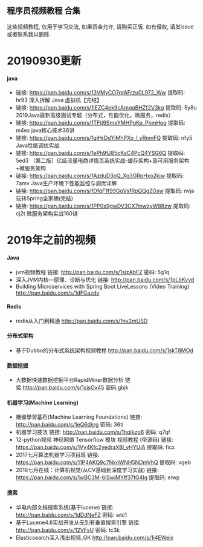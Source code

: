 ## 程序员视频教程 合集

这些视频教程, 仅用于学习交流, 如果资金允许, 请购买正版. 如有侵权, 请发issue或者联系我以删除.




# 20190930更新

#### java

+ 链接: https://pan.baidu.com/s/13VMyCO7qrAFrzu0L972_Ww 提取码: hr93 深入拆解 Java 虚拟机【完结】
+ 链接: https://pan.baidu.com/s/1lEZC4ek9cAmqqBHZf2V3kg 提取码: 5y8u 2019Java最新高级面试专题（分布式，性能优化，微服务，redis）
+ 链接: https://pan.baidu.com/s/1TFtj9SmxYMHPgKe_PnmHeg 提取码: m4es java核心技术36讲
+ 链接: https://pan.baidu.com/s/1giHrDdYiMhPXo_l_yRmnFQ 提取码: nfy5 Java性能调优实战
+ 链接: https://pan.baidu.com/s/1ePh9fJ85oKsC4PcQ4YSG6Q 提取码: 5ed3 （第二版）亿级流量电商详情页系统实战-缓存架构+高可用服务架构+微服务架构
+ 链接: https://pan.baidu.com/s/1AzduD3pQ_Xg3GRpHxo2kiw 提取码: 7amv Java生产环境下性能监控与调优详解
+ 链接: https://pan.baidu.com/s/1DfqF1f99GqVsfRpQQgZGsw 提取码: nvja 玩转Spring全家桶(完结)
+ 链接: https://pan.baidu.com/s/1PP0s9gwDV3CX7mwzyW88zw 提取码: cj2t 微服务架构实战160讲








# 2019年之前的视频

#### Java

+ jvm视频教程 链接: http://pan.baidu.com/s/1sjzAbFZ 密码: 5g1q
+ 深入JVM内核—原理、诊断与优化 链接: http://pan.baidu.com/s/1pLbKvvd
+ Building Microservices with Spring Boot LiveLessons (Video Training)  http://pan.baidu.com/s/1dFGazdv

#### Redis

+ redis从入门到精通 http://pan.baidu.com/s/1nv2mUSD

#### 分布式架构

+ 基于Dubbo的分布式系统架构视频教程 http://pan.baidu.com/s/1skT8MOd

#### 数据挖掘

+ 大数据快速数据挖掘平台RapidMiner数据分析 链接:http://pan.baidu.com/s/1sjsOx45 密码:gbjk

#### 机器学习(Machine Learning)

+ 機器學習基石(Machine Learning Foundations) 链接: http://pan.baidu.com/s/1eQ6dkrg 密码: 36ti
+ 机器学习技法 链接: http://pan.baidu.com/s/1hqIkzp6 密码: q7qf
+ 12-python视频 神经网络 Tensorflow 模块 视频教程 (带源码) 链接: https://pan.baidu.com/s/1Vy4Kfc2yedraXBl_vHYUiA 提取码: ficx 
+ 2017七月算法机器学习项目班 链接: https://pan.baidu.com/s/11P4AKQ9c7NknWNH5NDmVhQ 提取码: vgeb
+ 2016七月在线：计算机视觉(从CV基础到深度学习实战) 链接: https://pan.baidu.com/s/1wBC3M-6iSwiMYtf37tG4Ig 提取码: eiwp 

#### 搜索

+ 华电内部文档搜索系统(基于lucene) 链接: http://pan.baidu.com/s/1dDdNeFZ 密码: wtc1
+ 基于Lucene4.6实战开发从无到有垂直搜索引擎 链接: http://pan.baidu.com/s/12VFsU 密码: tc3k
+ Elasticsearch深入浅出视频_GK  http://pan.baidu.com/s/1i4EWeix
